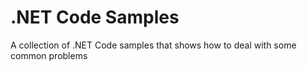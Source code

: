 # .NET Code Samples
A collection of .NET Code samples that shows how to deal with some common problems
